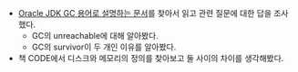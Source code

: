 * [Oracle JDK GC 용어로 설명하는 문서](https://www.oracle.com/technetwork/java/javase/memorymanagement-whitepaper-150215.pdf)를 찾아서 읽고 관련 질문에 대한 답을 조사했다.
  + GC의 unreachable에 대해 알아봤다.
  + GC의 survivor이 두 개인 이유를 알아봤다.
* 책 CODE에서 디스크와 메모리의 정의를 찾아보고 둘 사이의 차이를 생각해봤다.

